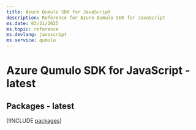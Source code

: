 ```yaml
---
title: Azure Qumulo SDK for JavaScript
description: Reference for Azure Qumulo SDK for JavaScript
ms.date: 03/21/2025
ms.topic: reference
ms.devlang: javascript
ms.service: qumulo
---
```

# Azure Qumulo SDK for JavaScript - latest
## Packages - latest
[!INCLUDE [packages](qumulo-index.md)]
